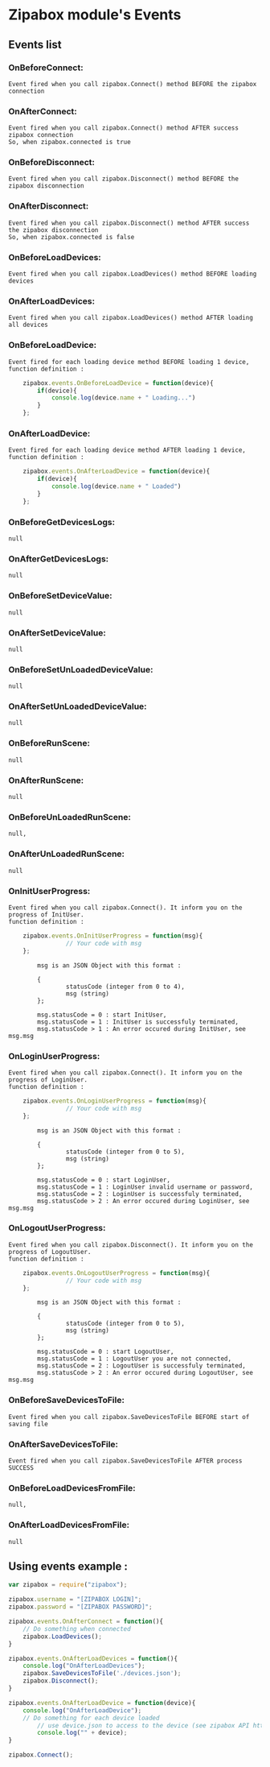 # Zipabox module's Events

## Events list
### OnBeforeConnect:
```
Event fired when you call zipabox.Connect() method BEFORE the zipabox connection
```
### OnAfterConnect:
```
Event fired when you call zipabox.Connect() method AFTER success zipabox connection 
So, when zipabox.connected is true
```

### OnBeforeDisconnect:
```
Event fired when you call zipabox.Disconnect() method BEFORE the zipabox disconnection
```
### OnAfterDisconnect:
```
Event fired when you call zipabox.Disconnect() method AFTER success the zipabox disconnection
So, when zipabox.connected is false
```

### OnBeforeLoadDevices:
```
Event fired when you call zipabox.LoadDevices() method BEFORE loading devices
```
### OnAfterLoadDevices:
```
Event fired when you call zipabox.LoadDevices() method AFTER loading all devices
```

### OnBeforeLoadDevice:
```
Event fired for each loading device method BEFORE loading 1 device, 
function definition : 
```
```js
	zipabox.events.OnBeforeLoadDevice = function(device){
		if(device){ 
			console.log(device.name + " Loading...")
		} 
	};
```

### OnAfterLoadDevice:
```
Event fired for each loading device method AFTER loading 1 device, 
function definition : 
```
```js
	zipabox.events.OnAfterLoadDevice = function(device){
		if(device){ 
			console.log(device.name + " Loaded")
		} 
	};
```
### OnBeforeGetDevicesLogs:
```
null
```
### OnAfterGetDevicesLogs:
```
null	
```

### OnBeforeSetDeviceValue:
```
null
```
### OnAfterSetDeviceValue:
```
null	
```

### OnBeforeSetUnLoadedDeviceValue:
```
null		
```
### OnAfterSetUnLoadedDeviceValue:
```
null	
```

### OnBeforeRunScene:
```
null
```
### OnAfterRunScene:
```
null	
```

### OnBeforeUnLoadedRunScene:
```
null,
```
### OnAfterUnLoadedRunScene:
```
null	
```

### OnInitUserProgress:
```
Event fired when you call zipabox.Connect(). It inform you on the progress of InitUser.
function definition : 
```
```js
	zipabox.events.OnInitUserProgress = function(msg){
                // Your code with msg		
	};
```
```
        msg is an JSON Object with this format :
        
        {
                statusCode (integer from 0 to 4), 
                msg (string)
        };  
        
        msg.statusCode = 0 : start InitUser,
        msg.statusCode = 1 : InitUser is successfuly terminated,
        msg.statusCode > 1 : An error occured during InitUser, see msg.msg
```
### OnLoginUserProgress:
```
Event fired when you call zipabox.Connect(). It inform you on the progress of LoginUser.
function definition : 
```
```js
	zipabox.events.OnLoginUserProgress = function(msg){
                // Your code with msg		
	};
```
```
        msg is an JSON Object with this format :
        
        {
                statusCode (integer from 0 to 5), 
                msg (string)
        };  
        
        msg.statusCode = 0 : start LoginUser,
        msg.statusCode = 1 : LoginUser invalid username or password,
        msg.statusCode = 2 : LoginUser is successfuly terminated,
        msg.statusCode > 2 : An error occured during LoginUser, see msg.msg
```
### OnLogoutUserProgress:
```
Event fired when you call zipabox.Disconnect(). It inform you on the progress of LogoutUser.
function definition : 
```
```js
	zipabox.events.OnLogoutUserProgress = function(msg){
                // Your code with msg		
	};
```
```
        msg is an JSON Object with this format :
        
        {
                statusCode (integer from 0 to 5), 
                msg (string)
        };  
        
        msg.statusCode = 0 : start LogoutUser,
        msg.statusCode = 1 : LogoutUser you are not connected,
        msg.statusCode = 2 : LogoutUser is successfuly terminated,
        msg.statusCode > 2 : An error occured during LogoutUser, see msg.msg
```

### OnBeforeSaveDevicesToFile:
```
Event fired when you call zipabox.SaveDevicesToFile BEFORE start of saving file 
```
### OnAfterSaveDevicesToFile:
```
Event fired when you call zipabox.SaveDevicesToFile AFTER process SUCCESS
```
### OnBeforeLoadDevicesFromFile:
```
null,
```
### OnAfterLoadDevicesFromFile:
```
null	
```

## Using events example :
```js
var zipabox = require("zipabox");

zipabox.username = "[ZIPABOX LOGIN]";
zipabox.password = "[ZIPABOX PASSWORD]";

zipabox.events.OnAfterConnect = function(){
	// Do something when connected
    zipabox.LoadDevices();
}

zipabox.events.OnAfterLoadDevices = function(){
	console.log("OnAfterLoadDevices");	
	zipabox.SaveDevicesToFile('./devices.json');
	zipabox.Disconnect();
}

zipabox.events.OnAfterLoadDevice = function(device){
	console.log("OnAfterLoadDevice");	
	// Do something for each device loaded
        // use device.json to access to the device (see zipabox API https://my.zipato.com/zipato-web/api/)
        console.log("" + device);
}

zipabox.Connect();
```